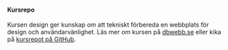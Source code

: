 #### Kursrepo

Kursen design ger kunskap om att tekniskt förbereda en webbplats för design och användarvänlighet. Läs mer om kursen på [dbwebb.se](https://dbwebb.se/kurser/design-v2) eller kika på [kursrepot på GitHub](https://github.com/dbwebb-se/design).
